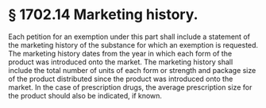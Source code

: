 # § 1702.14   Marketing history.

Each petition for an exemption under this part shall include a statement of the marketing history of the substance for which an exemption is requested. The marketing history dates from the year in which each form of the product was introduced onto the market. The marketing history shall include the total number of units of each form or strength and package size of the product distributed since the product was introduced onto the market. In the case of prescription drugs, the average prescription size for the product should also be indicated, if known.




